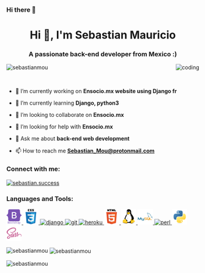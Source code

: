 ### Hi there 👋
<h1 align="center">Hi 👋, I'm Sebastian Mauricio</h1>
<h3 align="center">A passionate back-end developer from Mexico :)</h3>
<img align="right" src="https://i.giphy.com/media/qgQUggAC3Pfv687qPC/giphy.webp" alt="coding" srcset="">

<p align="left"> <img src="https://komarev.com/ghpvc/?username=sebastianmou&label=Profile%20views&color=0e75b6&style=flat" alt="sebastianmou" /> </p>

<p align="left"> <a href="https://twitter.com/" target="blank"><img src="https://img.shields.io/twitter/follow/?logo=twitter&style=for-the-badge" alt="" /></a> </p>

- 🔭 I’m currently working on **Ensocio.mx website using Django fr**

- 🌱 I’m currently learning **Django, python3**

- 👯 I’m looking to collaborate on **Ensocio.mx**

- 🤝 I’m looking for help with **Ensocio.mx**

- 💬 Ask me about **back-end web development**

- 📫 How to reach me **Sebastian_Mou@protonmail.com**

<h3 align="left">Connect with me:</h3>
<p align="left">
<a href="https://instagram.com/sebastian.success" target="blank"><img align="center" src="https://raw.githubusercontent.com/rahuldkjain/github-profile-readme-generator/master/src/images/icons/Social/instagram.svg" alt="sebastian.success" height="30" width="40" /></a>
</p>

<h3 align="left">Languages and Tools:</h3>
<p align="left"> <a href="https://getbootstrap.com" target="_blank" rel="noreferrer"> <img src="https://raw.githubusercontent.com/devicons/devicon/master/icons/bootstrap/bootstrap-plain-wordmark.svg" alt="bootstrap" width="40" height="40"/> </a> <a href="https://www.w3schools.com/css/" target="_blank" rel="noreferrer"> <img src="https://raw.githubusercontent.com/devicons/devicon/master/icons/css3/css3-original-wordmark.svg" alt="css3" width="40" height="40"/> </a> <a href="https://www.djangoproject.com/" target="_blank" rel="noreferrer"> <img src="https://cdn.worldvectorlogo.com/logos/django.svg" alt="django" width="40" height="40"/> </a> <a href="https://git-scm.com/" target="_blank" rel="noreferrer"> <img src="https://www.vectorlogo.zone/logos/git-scm/git-scm-icon.svg" alt="git" width="40" height="40"/> </a> <a href="https://heroku.com" target="_blank" rel="noreferrer"> <img src="https://www.vectorlogo.zone/logos/heroku/heroku-icon.svg" alt="heroku" width="40" height="40"/> </a> <a href="https://www.w3.org/html/" target="_blank" rel="noreferrer"> <img src="https://raw.githubusercontent.com/devicons/devicon/master/icons/html5/html5-original-wordmark.svg" alt="html5" width="40" height="40"/> </a> <a href="https://www.linux.org/" target="_blank" rel="noreferrer"> <img src="https://raw.githubusercontent.com/devicons/devicon/master/icons/linux/linux-original.svg" alt="linux" width="40" height="40"/> </a> <a href="https://www.mysql.com/" target="_blank" rel="noreferrer"> <img src="https://raw.githubusercontent.com/devicons/devicon/master/icons/mysql/mysql-original-wordmark.svg" alt="mysql" width="40" height="40"/> </a> <a href="https://www.perl.org/" target="_blank" rel="noreferrer"> <img src="https://api.iconify.design/logos-perl.svg" alt="perl" width="40" height="40"/> </a> <a href="https://www.python.org" target="_blank" rel="noreferrer"> <img src="https://raw.githubusercontent.com/devicons/devicon/master/icons/python/python-original.svg" alt="python" width="40" height="40"/> </a> <a href="https://sass-lang.com" target="_blank" rel="noreferrer"> <img src="https://raw.githubusercontent.com/devicons/devicon/master/icons/sass/sass-original.svg" alt="sass" width="40" height="40"/> </a> </p>

<p><img align="left" src="https://github-readme-stats.vercel.app/api/top-langs?username=sebastianmou&show_icons=true&locale=en&layout=compact" alt="sebastianmou" /></p>

<p>&nbsp;<img align="center" src="https://github-readme-stats.vercel.app/api?username=sebastianmou&show_icons=true&locale=en" alt="sebastianmou" /></p>

<p><img align="center" src="https://github-readme-streak-stats.herokuapp.com/?user=sebastianmou&" alt="sebastianmou" /></p>
